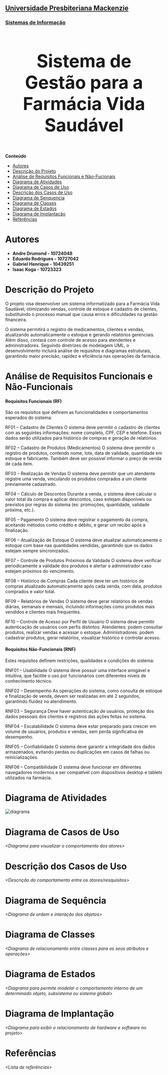 <h2><a href= "https://www.mackenzie.br">Universidade Presbiteriana Mackenzie</a></h2>
<h3><a href= "https://www.mackenzie.br/graduacao/sao-paulo-higienopolis/sistemas-de-informacao">Sistemas de Informação</a></h3>


<font size="+12"><center>
<h3>Sistema de Gestão para a Farmácia Vida Saudável</h3>
</center></font>

**Conteúdo**

- [Autores](#nome-alunos)
- [Descrição do Projeto](#introdução-do-projeto)
- [Análise de Requisitos Funcionais e Não-Fucionais](#descrição-dos-requisitos)
- [Diagrama de Atividades](#diagrama-de-atividades) 
- [Diagrama de Casos de Uso](#diagrama-de-comportamento-atores)
- [Descrição dos Casos de Uso](#descrição-das-funcões)
- [Diagrama de Senquencia](#diagrama-de-ordem-interações)
- [Diagrama de Classes](#diagrama-orientado-objetos)
- [Diagrama de Estados](#diagrama-estrutura-componente)
- [Diagrama de Implantação](#diagrama-de-hardware-software)
- [Referências](#referências)


# Autores

* <b>Andre Drumond - 10724048</b>
* <b>Eduardo Rodrigues - 10727042</b>
* <b>Gabriel Henrique - 10439251</b>
* <b>Isaac Koga - 10723323</b>


# Descrição do Projeto

O projeto visa desenvolver um sistema informatizado para a Farmácia Vida Saudável, otimizando vendas, controle de estoque e cadastro de clientes, substituindo o processo manual que causa erros e dificuldades na gestão financeira. 

O sistema permitirá o registro de medicamentos, clientes e vendas, atualizando automaticamente o estoque e gerando relatórios gerenciais. Além disso, contará com controle de acesso para atendentes e administradores. Seguindo diretrizes de modelagem UML, o desenvolvimento incluirá análise de requisitos e diagramas estruturais, garantindo maior precisão, rapidez e eficiência nas operações da farmácia.

# Análise de Requisitos Funcionais e Não-Funcionais
<h4>Requisitos Funcionais (RF)</h4>

São os requisitos que definem as funcionalidades e comportamentos esperados do sistema: 

RF01 – Cadastro de Clientes O sistema deve permitir o cadastro de clientes com as seguintes informações: nome completo, CPF, CEP e telefone. Esses dados serão utilizados para histórico de compras e geração de relatórios. 

RF02 – Cadastro de Produtos (Medicamentos) O sistema deve permitir o registro de produtos, contendo nome, lote, data de validade, quantidade em estoque e fabricante. Também deve ser possível informar o preço de venda de cada item. 

RF03 – Realização de Vendas O sistema deve permitir que um atendente registre uma venda, vinculando os produtos comprados a um cliente previamente cadastrado. 

RF04 – Cálculo de Descontos Durante a venda, o sistema deve calcular o valor total da compra e aplicar descontos, caso estejam disponíveis ou previstos por regras do sistema (ex: promoções, quantidade, validade próxima, etc.). 

RF05 – Pagamento O sistema deve registrar o pagamento da compra, aceitando métodos como crédito e débito, e gerar um recibo após a finalização. 

RF06 – Atualização de Estoque O sistema deve atualizar automaticamente o estoque com base nas quantidades vendidas, garantindo que os dados estejam sempre sincronizados. 

RF07 – Controle de Produtos Próximos da Validade O sistema deve verificar periodicamente a validade dos produtos e alertar o administrador caso estejam próximos do vencimento. 

RF08 – Histórico de Compras Cada cliente deve ter um histórico de compras atualizado automaticamente após cada venda, com data, produtos comprados e valor total. 

RF09 – Relatórios de Vendas O sistema deve gerar relatórios de vendas diárias, semanais e mensais, incluindo informações como produtos mais vendidos e clientes mais frequentes. 

RF10 – Controle de Acesso por Perfil de Usuário O sistema deve permitir autenticação de usuários com perfis distintos: Atendentes: podem consultar produtos, realizar vendas e acessar o estoque. Administradores: podem cadastrar produtos, gerar relatórios, visualizar histórico e controlar acesso. 


<h4>Requisitos Não-Funcionais (RNF)</h4> 

Estes requisitos definem restrições, qualidades e condições do sistema: 

RNF01 – Usabilidade O sistema deve possuir uma interface amigável e intuitiva, que facilite o uso por funcionários com diferentes níveis de conhecimento técnico. 

RNF02 – Desempenho As operações do sistema, como consulta de estoque e finalização de venda, devem ser realizadas em até 2 segundos, garantindo fluidez no atendimento. 

RNF03 – Segurança Deve haver autenticação de usuários, proteção dos dados pessoais dos clientes e registros das ações feitas no sistema. 

RNF04 – Escalabilidade O sistema deve estar preparado para crescer em volume de usuários, produtos e vendas, sem perda significativa de desempenho. 

RNF05 – Confiabilidade O sistema deve garantir a integridade dos dados armazenados, evitando perdas ou duplicações em casos de falhas ou reinicializações. 

RNF06 – Compatibilidade O sistema deve funcionar em diferentes navegadores modernos e ser compatível com dispositivos desktop e tablets utilizados na farmácia.


# Diagrama de Atividades

<img src="diagrama.png" alt="diagrama">


# Diagrama de Casos de Uso

*&lt;Diagrama para visualizar o comportamento dos atores&gt;*

# Descrição dos Casos de Uso

*&lt;Descrição do comportamento entre os atores/resquisitos&gt;*

# Diagrama de Sequência

*&lt;Diagrama de ordem e interação dos objetos&gt;*

# Diagrama de Classes

*&lt;Diagrama de relacionamento entre classes para os seus atributos e operações&gt;*

# Diagrama de Estados

*&lt;Diagrama para permite modelar o comportamento interno de um determinado objeto, subsistema ou sistema global&gt;*

# Diagrama de Implantação

*&lt;Diagrama para exibir o relacionamento de hardware e software no projeto&gt;*

# Referências

*&lt;Lista de referências&gt;*
